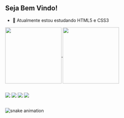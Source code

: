 ## Seja Bem Vindo!

- 🌱 Atualmente estou estudando HTML5 e CSS3

<div>
  <a href="https://github.com/Aulucci">
  <img height="180em"   align="center" src="https://github-readme-stats.vercel.app/api?username=Aulucci&show_icons=true&theme=react&include_all_commits=true&count_private=true"/>
  <img height="180em"  align="center" src="https://github-readme-stats.vercel.app/api/top-langs/?username=Aulucci&layout=compact&langs_count=7&theme=react" />

  
</div>
  
 ##
  
</div>
  <a href="https://web.facebook.com/andre.aulucci/" target="_blank"><img src="https://img.shields.io/badge/Facebook-1877F2?style=for-the-badge&logo=facebook&logoColor=white" ></a>
  <a href="https://www.instagram.com/auluccinado/" target="_blank"><img src="https://img.shields.io/badge/-Instagram-%23E4405F?style=for-the-badge&logo=instagram&logoColor=white" ></a>
  <a href="https://www.linkedin.com/in/andr%C3%A9-aulucci-gomes-19a701217/" target="_blank"><img src="https://img.shields.io/badge/-LinkedIn-%230077B5?style=for-the-badge&logo=linkedin&logoColor=white"></a>
  <a href="https://github.com/Aulucci" target="_blank"><img src="https://img.shields.io/badge/GitHub-100000?style=for-the-badge&logo=github&logoColor=white" ></a> 
 
</div>

##
![snake animation](https://github.com/Aulucci/Aulucci/blob/output/github-contribution-grid-snake.svg)
